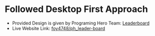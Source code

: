 # Followed Desktop First Approach

- Provided Design is given by Programing Hero Team: [Leaderboard](https://github.com/ProgrammingHero1/leader-board/)
- Live Website Link: [foy4748/ph_leader-board](https://foy4748.github.io/ph_leader-board/)
